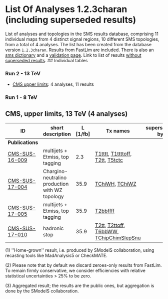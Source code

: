 

# List Of Analyses 1.2.3charan (including superseded results)
List of analyses and topologies in the SMS results database,
comprising 11 individual maps from 4 distinct signal regions, 10 different SMS topologies, from a total of 4 analyses.
The list has been created from the database version `1.2.3charan`.
Results from FastLim are included. There is also an  [sms dictionary](SmsDictionary123charan) and a [validation page](Validation123charan).
Link to list of results [without superseded results](ListOfAnalyses123charan).
    ## Individual tables
### Run 2 - 13 TeV
 * [CMS upper limits](#CMSupperlimits13): 4  analyses, 11  results
### Run 1 - 8 TeV

<a name="CMSupperlimits13"></a>
## CMS, upper limits, 13 TeV (4 analyses)

| **ID** | **short description** | **L [1/fb]** | **Tx names** | **superseded by** | **llhds** |
|--------|-----------------------|--------------|--------------|-------------------|-----------|
| **Publications** | | | | | |
| [CMS-SUS-16-009](https://cms-results.web.cern.ch/cms-results/public-results/publications/SUS-16-009/)<a name="CMS-SUS-16-009"></a> | multijets + Etmiss, top tagging | 2.3 | [T1tttt](SmsDictionary123charan#T1tttt), [T1ttttoff](SmsDictionary123charan#T1ttttoff), [T2tt](SmsDictionary123charan#T2tt), [T5tctc](SmsDictionary123charan#T5tctc) | |&#10004; |
| [CMS-SUS-17-004](http://cms-results.web.cern.ch/cms-results/public-results/publications/SUS-17-004/index.html)<a name="CMS-SUS-17-004"></a> | Chargino-neutralino production with WZ topology | 35.9 | [TChiWH](SmsDictionary123charan#TChiWH), [TChiWZ](SmsDictionary123charan#TChiWZ) | | |
| [CMS-SUS-17-005](https://cms-results.web.cern.ch/cms-results/public-results/publications/SUS-17-005/)<a name="CMS-SUS-17-005"></a> | multijets + Etmiss, top tagging | 35.9 | [T2bbffff](SmsDictionary123charan#T2bbffff) | |&#10004; |
| [CMS-SUS-17-010](http://cms-results.web.cern.ch/cms-results/public-results/publications/SUS-17-010)<a name="CMS-SUS-17-010"></a> | hadronic stop | 35.9 | [T2tt](SmsDictionary123charan#T2tt), [T2ttoff](SmsDictionary123charan#T2ttoff), [T6bbWW](SmsDictionary123charan#T6bbWW), [TChipChimSlepSnu](SmsDictionary123charan#TChipChimSlepSnu) | |&#10004; |


<a name='A1'>(1)</a> ''Home-grown'' result, i.e. produced by SModelS collaboration, using recasting tools like MadAnalysis5 or CheckMATE.

<a name='A2'>(2)</a> Please note that by default we discard zeroes-only results from FastLim. To remain firmly conservative, we consider efficiencies with relative statistical uncertainties > 25% to be zero.

<a name='A3'>(3)</a> Aggregated result; the results are the public ones, but aggregation is done by the SModelS collaboration.
